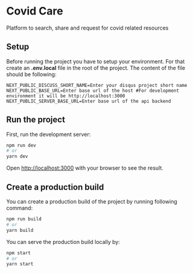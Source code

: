 # Covid Care

Platform to search, share and request for covid related resources

## Setup

Before running the project you have to setup your environment.
For that create an **.env.local** file in the root of the project. The content of the file should be following:

```
NEXT_PUBLIC_DISCUSS_SHORT_NAME=Enter your disqus project short name
NEXT_PUBLIC_BASE_URL=Enter base url of the host #For development environment it will be http://localhost:3000
NEXT_PUBLIC_SERVER_BASE_URL=Enter base url of the api backend
```

## Run the project

First, run the development server:

```bash
npm run dev
# or
yarn dev
```

Open [http://localhost:3000](http://localhost:3000) with your browser to see the result.

## Create a production build

You can create a production build of the project by running following command:

```bash
npm run build
# or
yarn build
```

You can serve the production build locally by:

```bash
npm start
# or
yarn start
```
